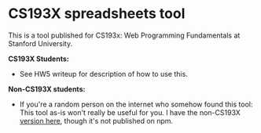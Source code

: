# CS193X spreadsheets tool

This is a tool published for CS193x: Web Programming Fundamentals at Stanford University.

**CS193X Students:**
- See HW5 writeup for description of how to use this.

**Non-CS193X students:**
- If you're a random person on the internet who somehow found this tool: This tool as-is won't really be useful for you. I have the non-CS193X [version here](https://github.com/vrk/sheets-service), though it's not published on npm.
